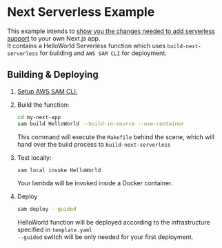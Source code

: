 # Next Serverless Example

This example intends to [show you the changes needed to add serverless support](https://github.com/kumarasinghe/build-next-serverless/commit/96bba523ad3b58ff5fae516077a7b8919f89d8f8) to your own Next.js app.<br/>
It contains a HelloWorld Serverless function which uses `build-next-serverless` for building and `AWS SAM CLI` for deployment.

## Building & Deploying

1. [Setup AWS SAM CLI.](https://docs.aws.amazon.com/serverless-application-model/latest/developerguide/serverless-getting-started.html)

2. Build the function:

   ```sh
   cd my-next-app
   sam build HelloWorld --build-in-source --use-container
   ```

   This command will execute the `Makefile` behind the scene, which will hand over the build process to `build-next-serverless`

3. Test locally:

   ```sh
   sam local invoke HelloWorld
   ```

   Your lambda will be invoked inside a Docker container.

4. Deploy

   ```sh
   sam deploy --guided
   ```

   HelloWorld function will be deployed according to the infrastructure specified in `template.yaml`<br/>
   `--guided` switch will be only needed for your first deployment.
